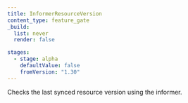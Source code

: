 ```yaml
---
title: InformerResourceVersion
content_type: feature_gate
_build:
  list: never
  render: false

stages:
  - stage: alpha 
    defaultValue: false
    fromVersion: "1.30"
---
```

Checks the last synced resource version using the informer.
